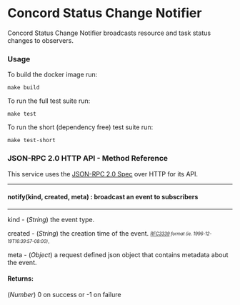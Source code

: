 # Concord Status Change Notifier

Concord Status Change Notifier broadcasts resource and task status changes to observers.

### Usage
To build the docker image run:

`make build`

To run the full test suite run:

`make test`

To run the short (dependency free) test suite run:

`make test-short`

### JSON-RPC 2.0 HTTP API - Method Reference

This service uses the [JSON-RPC 2.0 Spec](http://www.jsonrpc.org/specification) over HTTP for its API.

---
#### notify(kind, created, meta) : broadcast an event to subscribers
---

kind - (*String*) the event type.

created - (*String*) the creation time of the event.
<sub><sup>*[RFC3339](https://www.ietf.org/rfc/rfc3339.txt) format (ie. 1996-12-19T16:39:57-08:00)*</sup></sub>.

meta - (*Object*) a request defined json object that contains metadata about the event.

#### Returns:
(*Number*) 0 on success or -1 on failure
